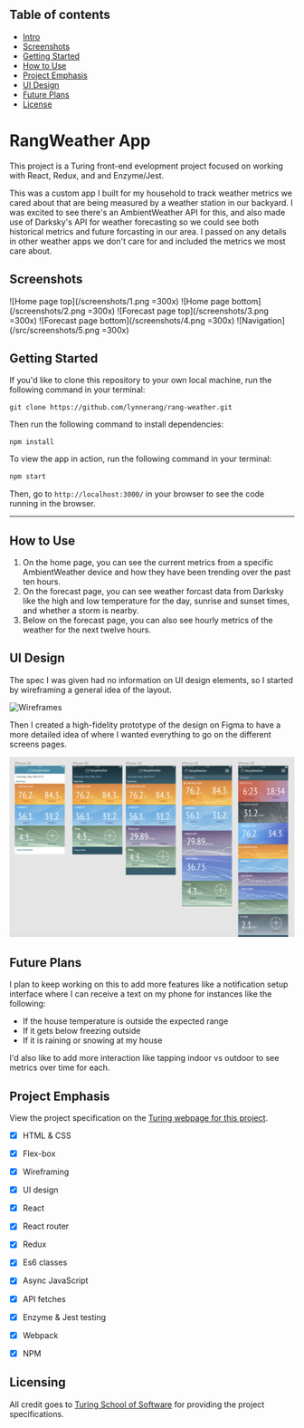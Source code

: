 

## Table of contents
* [Intro](#RangWeather-App)
* [Screenshots](#Screenshots)
* [Getting Started](#Getting-Started)
* [How to Use](#How-to-Use)
* [Project Emphasis](#Project-Emphasis)
* [UI Design](#UI-Design)
* [Future Plans](#Future-Plans)
* [License](#License)


# RangWeather App

This project is a Turing front-end evelopment project focused on working with React, Redux, and and Enzyme/Jest.

This was a custom app I built for my household to track weather metrics we cared about that are being measured by a weather station in our backyard.  I was excited to see there's an AmbientWeather API for this, and also made use of Darksky's API for weather forecasting so we could see both historical metrics and future forcasting in our area.  I passed on any details in other weather apps we don't care for and included the metrics we most care about.


## Screenshots

![Home page top](/screenshots/1.png =300x)
![Home page bottom](/screenshots/2.png =300x)
![Forecast page top](/screenshots/3.png =300x)
![Forecast page bottom](/screenshots/4.png =300x)
![Navigation](/src/screenshots/5.png =300x)


## Getting Started

If you'd like to clone this repository to your own local machine, run the following command in your terminal:

```shell
git clone https://github.com/lynnerang/rang-weather.git
```

Then run the following command to install dependencies:

```shell
npm install
```

To view the app in action, run the following command in your terminal:

```bash
npm start
```

Then, go to `http://localhost:3000/` in your browser to see the code running in the browser.

---

## How to Use

1. On the home page, you can see the current metrics from a specific AmbientWeather device and how they have been trending over the past ten hours.
2. On the forecast page, you can see weather forcast data from Darksky like the high and low temperature for the day, sunrise and sunset times, and whether a storm is nearby.
3. Below on the forecast page, you can also see hourly metrics of the weather for the next twelve hours.


## UI Design

The spec I was given had no information on UI design elements, so I started by wireframing a general idea of the layout.  

![Wireframes](/screenshots/6.png)

Then I created a high-fidelity prototype of the design on Figma to have a more detailed idea of where I wanted everything to go on the different screens pages.

![Figma designs](/screenshots/7.png)


## Future Plans

I plan to keep working on this to add more features like a notification setup interface where I can receive a text on my phone for instances like the following:
- If the house temperature is outside the expected range
- If it gets below freezing outside
- If it is raining or snowing at my house

I'd also like to add more interaction like tapping indoor vs outdoor to see metrics over time for each.


## Project Emphasis

View the project specification on the <a href="http://frontend.turing.io/projects/binary-challenge.html">Turing webpage for this project</a>.

- [x] HTML & CSS 
- [x] Flex-box
- [x] Wireframing
- [x] UI design
- [x] React
- [x] React router
- [x] Redux
- [x] Es6 classes
- [x] Async JavaScript
- [x] API fetches
- [x] Enzyme & Jest testing
- [x] Webpack
- [x] NPM


## Licensing

All credit goes to <a href="turing.io">Turing School of Software</a> for providing the project specifications.
